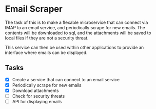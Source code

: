 # Email Scraper

The task of this is to make a flexable microservice that can connect via IMAP to an email service, and periodically scrape for new emails.
The contents will be downloaded to sql, and the attachments will be saved to local files if they are not a security threat.

This service can then be used within other applications to provide an interface where emails can be displayed.

## Tasks

- [x] Create a service that can connect to an email service
- [x] Periodically scrape for new emails
- [x] Download attachments
- [ ] Check for security threats
- [ ] API for displaying emails